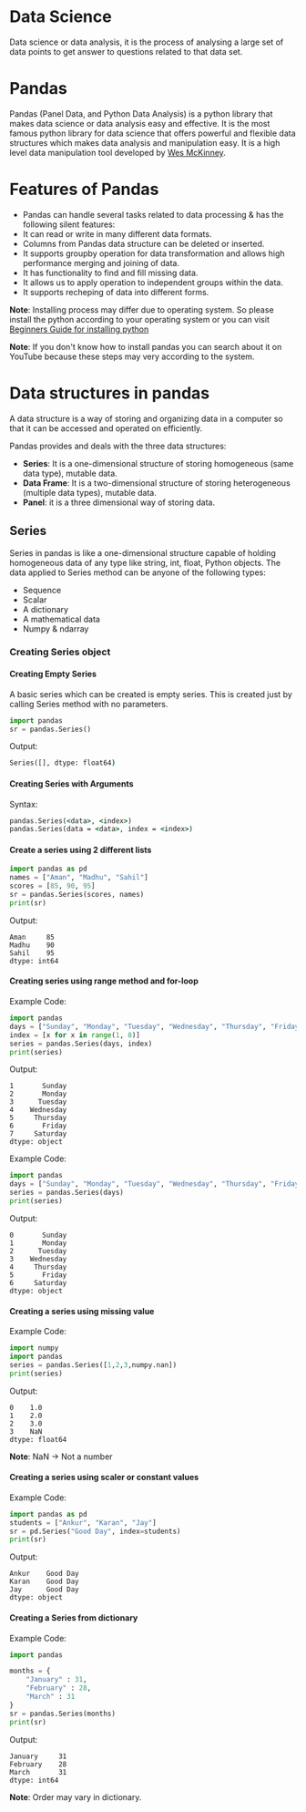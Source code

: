 # Data Science 
Data science or data analysis, it is the process of analysing a large set of data points to get answer to questions related to that data set.

# Pandas
Pandas (Panel Data, and Python Data Analysis) is a python library that makes data science or data analysis easy and effective. 
It is the most famous python library for data science that offers powerful and flexible data structures which makes data analysis and manipulation easy.
It is a high level data manipulation tool developed by [Wes McKinney](https://wesmckinney.com).

# Features of Pandas
- Pandas can handle several tasks related to data processing & has the following silent features:
- It can read or write in many different data formats.
- Columns from Pandas data structure can be deleted or inserted.
- It supports groupby operation for data transformation and allows high performance merging and joining of data.
- It has functionality to find and fill missing data.
- It allows us to apply operation to independent groups within the data.
- It supports recheping of data into different forms.

**Note**: Installing process may differ due to operating system. So please install the python according to your operating system or you can visit [Beginners Guide for installing python](https://wiki.python.org/moin/BeginnersGuide/Download)

**Note**: If you don't know how to install pandas you can search about it on YouTube because these steps may very according to the system.

# Data structures in pandas
A data structure is a way of storing and organizing data in a computer so that it can be accessed and operated on efficiently.

Pandas provides and deals with the three data structures:

- **Series**: It is a one-dimensional structure of storing homogeneous (same data type), mutable data.
- **Data Frame**: It is a two-dimensional structure of storing heterogeneous (multiple data types), mutable data.
- **Panel**: it is a three dimensional way of storing data. 

## Series
Series in pandas is like a one-dimensional structure capable of holding homogeneous data of any type like string, int, float, Python objects.
The data applied to Series method can be anyone of the following types:

- Sequence
- Scalar
- A dictionary
- A mathematical data
- Numpy & ndarray

### Creating Series object
#### Creating Empty Series

A basic series which can be created is empty series.
This is created just by calling Series method with no parameters.


```python
import pandas
sr = pandas.Series()
```

Output:
```cmd
Series([], dtype: float64)
```

#### Creating Series with Arguments

Syntax:
```cmd
pandas.Series(<data>, <index>)  
pandas.Series(data = <data>, index = <index>)
```

#### Create a series using 2 different lists

```python
import pandas as pd
names = ["Aman", "Madhu", "Sahil"]
scores = [85, 90, 95]
sr = pandas.Series(scores, names)
print(sr)
```
Output:
```output
Aman     85  
Madhu    90  
Sahil    95  
dtype: int64
```

#### Creating series using range method and for-loop

Example Code:

```python
import pandas
days = ["Sunday", "Monday", "Tuesday", "Wednesday", "Thursday", "Friday", "Saturday"]
index = [x for x in range(1, 8)]
series = pandas.Series(days, index)
print(series)
```
Output:
```output
1       Sunday
2       Monday
3      Tuesday
4    Wednesday
5     Thursday
6       Friday
7     Saturday
dtype: object
```
Example Code:
```python
import pandas
days = ["Sunday", "Monday", "Tuesday", "Wednesday", "Thursday", "Friday", "Saturday"]
series = pandas.Series(days)
print(series)
```
Output:
```output
0       Sunday
1       Monday
2      Tuesday
3    Wednesday
4     Thursday
5       Friday
6     Saturday
dtype: object
```

#### Creating a series using missing value
Example Code:
```python
import numpy
import pandas
series = pandas.Series([1,2,3,numpy.nan])
print(series)
```
Output:
```output
0    1.0
1    2.0
2    3.0
3    NaN
dtype: float64
```

**Note**: NaN → Not a number

#### Creating a series using scaler or constant values
Example Code:
```python
import pandas as pd
students = ["Ankur", "Karan", "Jay"]
sr = pd.Series("Good Day", index=students)
print(sr)
```
Output:
```output
Ankur    Good Day
Karan    Good Day
Jay      Good Day
dtype: object
```

#### Creating a Series from dictionary
Example Code:
```python
import pandas

months = {
    "January" : 31,
    "February" : 28,
    "March" : 31
}
sr = pandas.Series(months)
print(sr)
```
Output:
```output
January     31
February    28
March       31
dtype: int64
```
**Note**: Order may vary in dictionary.
